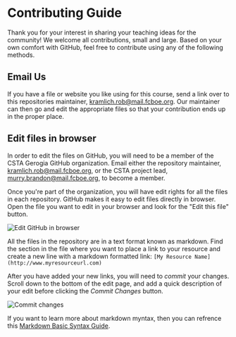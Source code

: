 # Contributing Guide #
Thank you for your interest in sharing your teaching ideas for the community! We welcome all contributions, small and large. Based on your own comfort with GitHub, feel free to contribute using any of the following methods.

## Email Us ##
If you have a file or website you like using for this course, send a link over to this repositories maintainer, kramlich.rob@mail.fcboe.org. Our maintainer can then go and edit the appropriate files so that your contribution ends up in the proper place.

## Edit files in browser ##
In order to edit the files on GitHub, you will need to be a member of the CSTA Gerogia GitHub organization. Email either the repository maintainer, kramlich.rob@mail.fcboe.org, or the CSTA project lead, murry.brandon@mail.fcboe.org, to become a member.

Once you're part of the organization, you will have edit rights for all the files in each repository. GitHub makes it easy to edit files directly in browser. Open the file you want to edit in your browser and look for the "Edit this file" button.

![Edit GitHub in browser](https://github.com/Georgia-CSTA/AP-Computer-Science-A/blob/54f4620706b3fac759a49261183d3bdf5cd17d4a/images/edit%20file%20on%20GitHub.png)

All the files in the repository are in a text format known as markdown. Find the section in the file where you want to place a link to your resource and create a new line with a markdown formatted link: `[My Resource Name](http://www.myresourceurl.com)`

After you have added your new links, you will need to *commit* your changes. Scroll down to the bottom of the edit page, and add a quick description of your edit before clicking the *Commit Changes* button.

![Commit changes](https://github.com/Georgia-CSTA/AP-Computer-Science-A/blob/54f4620706b3fac759a49261183d3bdf5cd17d4a/images/commit%20changes.png)

If you want to learn more about markdown myntax, then you can refrence this [Markdown Basic Syntax Guide](https://www.markdownguide.org/basic-syntax/#links).
